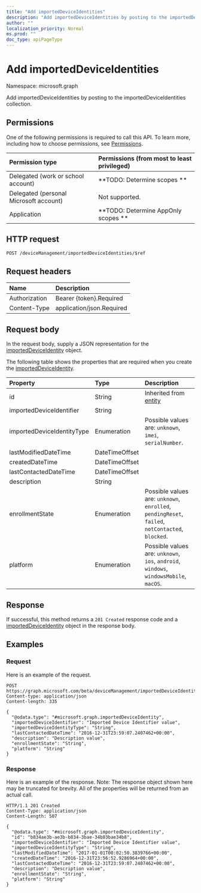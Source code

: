 ```yaml
---
title: "Add importedDeviceIdentities"
description: "Add importedDeviceIdentities by posting to the importedDeviceIdentities collection."
author: ""
localization_priority: Normal
ms.prod: ""
doc_type: apiPageType
---
```


# Add importedDeviceIdentities

Namespace: microsoft.graph

Add importedDeviceIdentities by posting to the importedDeviceIdentities collection.

## Permissions
One of the following permissions is required to call this API. To learn more, including how to choose permissions, see [Permissions](/concepts/permissions-reference.md).

|Permission type|Permissions (from most to least privileged)|
|:---|:---|
|Delegated (work or school account)|**TODO: Determine scopes **|
|Delegated (personal Microsoft account)|Not supported.|
|Application|**TODO: Determine AppOnly scopes **|

## HTTP request
<!-- {
  "blockType": "ignored"
}
-->
``` http
POST /deviceManagement/importedDeviceIdentities/$ref
```

## Request headers
|Name|Description|
|:---|:---|
|Authorization|Bearer {token}.Required|
|Content-Type|application/json.Required|

## Request body
In the request body, supply a JSON representation for the [importedDeviceIdentity](../resources/importeddeviceidentity.md) object.

The following table shows the properties that are required when you create the [importedDeviceIdentity](../resources/importeddeviceidentity.md).

|Property|Type|Description|
|:---|:---|:---|
|id|String| Inherited from [entity](../resources/entity.md)|
|importedDeviceIdentifier|String||
|importedDeviceIdentityType|Enumeration| Possible values are: `unknown`, `imei`, `serialNumber`.|
|lastModifiedDateTime|DateTimeOffset||
|createdDateTime|DateTimeOffset||
|lastContactedDateTime|DateTimeOffset||
|description|String||
|enrollmentState|Enumeration| Possible values are: `unknown`, `enrolled`, `pendingReset`, `failed`, `notContacted`, `blocked`.|
|platform|Enumeration| Possible values are: `unknown`, `ios`, `android`, `windows`, `windowsMobile`, `macOS`.|



## Response
If successful, this method returns a `201 Created` response code and a [importedDeviceIdentity](../resources/importeddeviceidentity.md) object in the response body.

## Examples

### Request
Here is an example of the request.
<!-- {
  "blockType": "request",
  "name": "create_importeddeviceidentity_from_"
}
-->
``` http
POST https://graph.microsoft.com/beta/deviceManagement/importedDeviceIdentities
Content-type: application/json
Content-length: 335

{
  "@odata.type": "#microsoft.graph.importedDeviceIdentity",
  "importedDeviceIdentifier": "Imported Device Identifier value",
  "importedDeviceIdentityType": "String",
  "lastContactedDateTime": "2016-12-31T23:59:07.2407462+00:00",
  "description": "Description value",
  "enrollmentState": "String",
  "platform": "String"
}
```

### Response
Here is an example of the response. Note: The response object shown here may be truncated for brevity. All of the properties will be returned from an actual call.
<!-- {
  "blockType": "response",
  "truncated": true,
  "@odata.type": "microsoft.graph.importeddeviceidentity"
}
-->
``` http
HTTP/1.1 201 Created
Content-Type: application/json
Content-Length: 507

{
  "@odata.type": "#microsoft.graph.importedDeviceIdentity",
  "id": "b834ae3b-ae3b-b834-3bae-34b83bae34b8",
  "importedDeviceIdentifier": "Imported Device Identifier value",
  "importedDeviceIdentityType": "String",
  "lastModifiedDateTime": "2017-01-01T00:02:50.3839766+00:00",
  "createdDateTime": "2016-12-31T23:56:52.9286964+00:00",
  "lastContactedDateTime": "2016-12-31T23:59:07.2407462+00:00",
  "description": "Description value",
  "enrollmentState": "String",
  "platform": "String"
}
```


